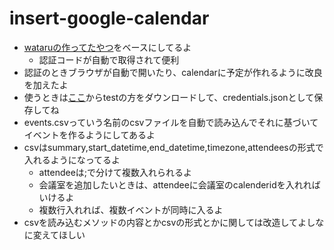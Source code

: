 # insert-google-calendar

 - [wataruの作ってたやつ](https://github.com/flat35hd99/play-oauth)をベースにしてるよ
    - 認証コードが自動で取得されて便利
 - 認証のときブラウザが自動で開いたり、calendarに予定が作れるように改良を加えたよ
 - 使うときは[ここ](https://console.cloud.google.com/apis/credentials)からtestの方をダウンロードして、credentials.jsonとして保存してね
 - events.csvっていう名前のcsvファイルを自動で読み込んでそれに基づいてイベントを作るようにしてあるよ
 - csvはsummary,start_datetime,end_datetime,timezone,attendeesの形式で入れるようになってるよ
    - attendeeは;で分けて複数入れられるよ
    - 会議室を追加したいときは、attendeeに会議室のcalenderidを入れればいけるよ
    - 複数行入れれば、複数イベントが同時に入るよ
 - csvを読み込むメソッドの内容とかcsvの形式とかに関しては改造してよしなに変えてほしい